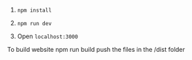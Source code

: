 1. ``
   npm install
   ``
2. ``
npm run dev
   ``
   
3. Open ``localhost:3000``



To build website
npm run build
push the files in the /dist folder
   